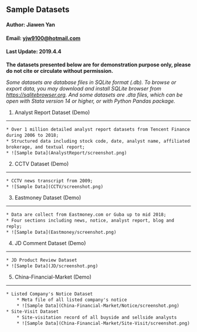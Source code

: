 ## Sample Datasets

#### Author: Jiawen Yan
#### Email: yjw9100@hotmail.com
#### Last Update: 2019.4.4


**The datasets presented below are for demonstration purpose only, please do not cite or circulate without permission.**

*Some datasets are database files in SQLite format (.db). To browse or export data, you may download and install SQLite browser from https://sqlitebrowser.org. And some datasets are .dta files, which can be open with Stata version 14 or higher, or with Python Pandas package.*


1. Analyst Report Dataset (Demo) 
-------
	* Over 1 million detailed analyst report datasets from Tencent Finance during 2006 to 2018;
	* Structured data including stock code, date, analyst name, affiliated brokerage, and textual report;
	* ![Sample Data](AnalystReport/screenshot.png)


2. CCTV Dataset (Demo)
-------

	* CCTV news transcript from 2009;
	* ![Sample Data](CCTV/screenshot.png)


3. Eastmoney Dataset (Demo)
-------

	* Data are collect from Eastmoney.com or Guba up to mid 2018;
	* Four sections including news, notice, analyst report, blog and reply;
	* ![Sample Data](Eastmoney/screenshot.png)


4. JD Comment Dataset (Demo)
-------

	* JD Product Review Dataset
	* ![Sample Data](JD/screenshot.png)


5. China-Financial-Market (Demo)
-------

	* Listed Company's Notice Dataset
		* Meta file of all listed company's notice
		* ![Sample Data](China-Financial-Market/Notice/screenshot.png)
	* Site-Visit Dataset
		* Site-visitation record of all buyside and sellside analysts
		* ![Sample Data](China-Financial-Market/Site-Visit/screenshot.png)










